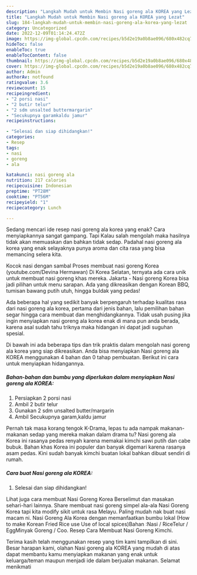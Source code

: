 ```yaml
---
description: "Langkah Mudah untuk Membin Nasi goreng ala KOREA yang Lezat"
title: "Langkah Mudah untuk Membin Nasi goreng ala KOREA yang Lezat"
slug: 184-langkah-mudah-untuk-membin-nasi-goreng-ala-korea-yang-lezat
category: Uncategorized
date: 2022-12-09T01:14:24.472Z
image: https://img-global.cpcdn.com/recipes/b5d2e19a0b8ae096/680x482cq70/nasi-goreng-ala-korea-foto-resep-utama.jpg
hideToc: false
enableToc: true
enableTocContent: false
thumbnail: https://img-global.cpcdn.com/recipes/b5d2e19a0b8ae096/680x482cq70/nasi-goreng-ala-korea-foto-resep-utama.jpg
cover: https://img-global.cpcdn.com/recipes/b5d2e19a0b8ae096/680x482cq70/nasi-goreng-ala-korea-foto-resep-utama.jpg
author: Admin
authorAv: notfound
ratingvalue: 3.6
reviewcount: 15
recipeingredient:
- "2 porsi nasi"
- "2 butir telur"
- "2 sdm unsalted buttermargarin"
- "Secukupnya garamkaldu jamur"
recipeinstructions:

- "Selesai dan siap dihidangkan!"
categories:
- Resep
tags:
- nasi
- goreng
- ala

katakunci: nasi goreng ala 
nutrition: 217 calories
recipecuisine: Indonesian
preptime: "PT28M"
cooktime: "PT56M"
recipeyield: "1"
recipecategory: Lunch

---
```



Sedang mencari ide resep nasi goreng ala korea yang enak? Cara menyiapkannya sangat gampang. Tapi Kalau salah mengolah maka hasilnya tidak akan memuaskan dan bahkan tidak sedap. Padahal nasi goreng ala korea yang enak selayaknya punya aroma dan cita rasa yang bisa memancing selera kita.


Kocok nasi dengan sambal Proses membuat nasi goreng Korea (youtube.com/Devina Hermawan) Di Korea Selatan, ternyata ada cara unik untuk membuat nasi goreng khas mereka. Jakarta - Nasi goreng Korea bisa jadi pilihan untuk menu sarapan. Ada yang dikreasikan dengan Korean BBQ, tumisan bawang putih utuh, hingga buldak yang pedas!

Ada beberapa hal yang sedikit banyak berpengaruh terhadap kualitas rasa dari nasi goreng ala korea, pertama dari jenis bahan, lalu pemilihan bahan segar hingga cara membuat dan menghidangkannya. Tidak usah pusing jika ingin menyiapkan nasi goreng ala korea enak di mana pun anda berada, karena asal sudah tahu triknya maka hidangan ini dapat jadi suguhan spesial.


Di bawah ini ada beberapa tips dan trik praktis dalam mengolah nasi goreng ala korea yang siap dikreasikan. Anda bisa menyiapkan Nasi goreng ala KOREA menggunakan 4 bahan dan 0 tahap pembuatan. Berikut ini cara untuk menyiapkan hidangannya.

<!--inarticleads1-->

##### Bahan-bahan dan bumbu yang diperlukan dalam menyiapkan Nasi goreng ala KOREA:

1. Persiapkan 2 porsi nasi
1. Ambil 2 butir telur
1. Gunakan 2 sdm unsalted butter/margarin
1. Ambil Secukupnya garam,kaldu jamur


Pernah tak masa korang tengok K-Drama, lepas tu ada nampak makanan-makanan sedap yang mereka makan dalam drama tu? Nasi goreng ala Korea ini rasanya pedas renyah karena memakai kimchi sawi putih dan cabe bubuk. Bahan khas Korea ini populer dan banyak digemari karena rasanya asam pedas. Kini sudah banyak kimchi buatan lokal bahkan dibuat sendiri di rumah. 

<!--inarticleads2-->

##### Cara buat Nasi goreng ala KOREA:


1. Selesai dan siap dihidangkan!

Lihat juga cara membuat Nasi Goreng Korea Berselimut dan masakan sehari-hari lainnya. Share membuat nasi goreng simpel ala-ala Nasi Goreng Korea tapi kita modify sikit untuk rasa Melayu. Paling mudah nak buat nasi macam ni. Nasi Goreng Ala Korea dengan memanfaatkan bumbu lokal (How to make Korean Fried Rice use Use of local spices)Bahan :Nasi / RiceTelur / EggMinyak Goreng / Coo. Resep Cara Membuat Nasi Goreng Kimchi. 

Terima kasih telah menggunakan resep yang tim kami tampilkan di sini. Besar harapan kami, olahan Nasi goreng ala KOREA yang mudah di atas dapat membantu kamu menyiapkan makanan yang enak untuk keluarga/teman maupun menjadi ide dalam berjualan makanan. Selamat menikmati
